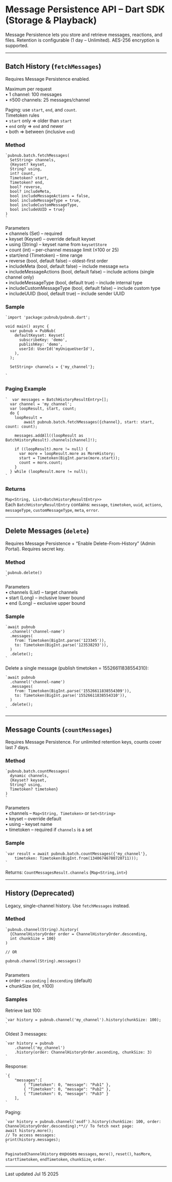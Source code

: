 # Message Persistence API – Dart SDK (Storage & Playback)

Message Persistence lets you store and retrieve messages, reactions, and files. Retention is configurable (1 day – Unlimited). AES-256 encryption is supported.

---

## Batch History (`fetchMessages`)

Requires Message Persistence enabled.

Maximum per request  
• 1 channel: 100 messages  
• ≤500 channels: 25 messages/channel  

Paging: use `start`, `end`, and `count`.  
Timetoken rules  
• `start` only ⇒ older than `start`  
• `end` only ⇒ `end` and newer  
• both ⇒ between (inclusive `end`)

### Method

```
`pubnub.batch.fetchMessages(  
  SetString> channels,  
  {Keyset? keyset,  
  String? using,  
  int? count,  
  Timetoken? start,  
  Timetoken? end,  
  bool? reverse,  
  bool? includeMeta,  
  bool includeMessageActions = false,  
  bool includeMessageType = true,  
  bool includeCustomMessageType,  
  bool includeUUID = true}  
)   
`
```

Parameters  
• channels (Set<String>) – required  
• keyset (Keyset) – override default keyset  
• using (String) – keyset name from `keysetStore`  
• count (int) – per-channel message limit (≤100 or 25)  
• start/end (Timetoken) – time range  
• reverse (bool, default false) – oldest-first order  
• includeMeta (bool, default false) – include message `meta`  
• includeMessageActions (bool, default false) – include actions (single channel only)  
• includeMessageType (bool, default true) – include internal type  
• includeCustomMessageType (bool, default false) – include custom type  
• includeUUID (bool, default true) – include sender UUID

### Sample

```
`import 'package:pubnub/pubnub.dart';  
  
void main() async {  
  var pubnub = PubNub(  
    defaultKeyset: Keyset(  
      subscribeKey: 'demo',  
      publishKey: 'demo',  
      userId: UserId('myUniqueUserId'),  
    ),  
  );  
  
  SetString> channels = {'my_channel'};  
  
`
```

### Paging Example

```
`  var messages = BatchHistoryResultEntry>[];  
  var channel = 'my_channel';  
  var loopResult, start, count;  
  do {  
    loopResult =  
        await pubnub.batch.fetchMessages({channel}, start: start, count: count);  
  
    messages.addAll((loopResult as BatchHistoryResult).channels[channel]!);  
  
    if ((loopResult).more != null) {  
      var more = loopResult.more as MoreHistory;  
      start = Timetoken(BigInt.parse(more.start));  
      count = more.count;  
    }  
  } while (loopResult.more != null);  
`
```

### Returns

`Map<String, List<BatchHistoryResultEntry>>`  
Each `BatchHistoryResultEntry` contains: `message`, `timetoken`, `uuid`, `actions`, `messageType`, `customMessageType`, `meta`, `error`.

---

## Delete Messages (`delete`)

Requires Message Persistence + “Enable Delete-From-History” (Admin Portal). Requires secret key.

### Method

```
`pubnub.delete()   
`
```

Parameters  
• channels (List<String>) – target channels  
• start (Long) – inclusive lower bound  
• end (Long) – exclusive upper bound

### Sample

```
`await pubnub  
  .channel('channel-name')  
  .messages(  
    from: Timetoken(BigInt.parse('123345')),  
    to: Timetoken(BigInt.parse('123538293')),  
  )  
  .delete();  
`
```

Delete a single message (publish timetoken = 15526611838554310):

```
`await pubnub  
  .channel('channel-name')  
  .messages(  
    from: Timetoken(BigInt.parse('15526611838554309')),  
    to: Timetoken(BigInt.parse('15526611838554310')),  
  )  
  .delete();  
`
```

---

## Message Counts (`countMessages`)

Requires Message Persistence. For unlimited retention keys, counts cover last 7 days.

### Method

```
`pubnub.batch.countMessages(  
  dynamic channels,  
  {Keyset? keyset,   
  String? using,   
  Timetoken? timetoken}  
)  
`
```

Parameters  
• channels – `Map<String, Timetoken>` or `Set<String>`  
• keyset – override default  
• using – keyset name  
• timetoken – required if `channels` is a set

### Sample

```
`var result = await pubnub.batch.countMessages({'my_channel'},  
    timetoken: Timetoken(BigInt.from(13406746780720711)));  
`
```

Returns: `CountMessagesResult.channels` (`Map<String,int>`)

---

## History (Deprecated)

Legacy, single-channel history. Use `fetchMessages` instead.

### Method

```
`pubnub.channel(String).history(  
  {ChannelHistoryOrder order = ChannelHistoryOrder.descending,  
  int chunkSize = 100}  
)  
  
// OR  
  
pubnub.channel(String).messages()  
`
```

Parameters  
• order – `ascending` | `descending` (default)  
• chunkSize (int, ≤100)

### Samples

Retrieve last 100:

```
`var history = pubnub.channel('my_channel').history(chunkSize: 100);  
`
```

Oldest 3 messages:

```
`var history = pubnub  
    .channel('my_channel')  
    .history(order: ChannelHistoryOrder.ascending, chunkSize: 3)  
`
```

Response:

```
`{  
    "messages":[  
        { "Timetoken": 0, "message": "Pub1" },  
        { "Timetoken": 0, "message": "Pub2" },  
        { "Timetoken": 0, "message": "Pub3" }  
    ],  
`
```

Paging:

```
`var history = pubnub.channel('asdf').history(chunkSize: 100, order: ChannelHistoryOrder.descending);**// To fetch next page:  
await history.more();  
// To access messages:  
print(history.messages);  
`
```

`PaginatedChannelHistory` exposes `messages`, `more()`, `reset()`, `hasMore`, `startTimetoken`, `endTimetoken`, `chunkSize`, `order`.

---

Last updated Jul 15 2025